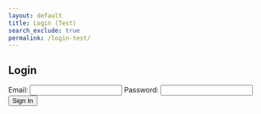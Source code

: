 ```yaml
---
layout: default
title: Login (Test)
search_exclude: true
permalink: /login-test/
---
```

<body class="light">
<body>
    <h2>Login</h2>
    <form id="loginForm">
        <label for="email">Email:</label>
        <input type="text" id="email" name="email" required>
        <label for="password">Password:</label>
        <input type="password" id="password" name="password" required>
        <button type="button" onclick="signIn()">Sign In</button>
    </form>
    <script>
        function themeChange() {
            const DarkMode = JSON.parse(localStorage.getItem('DarkMode')) || false;
            const newDarkMode = !DarkMode;
            if (DarkMode) {
                document.body.classList.add('dark');
                document.body.classList.remove('light');
            } else {
                document.body.classList.add('light');
                document.body.classList.remove('dark');
            }
            localStorage.setItem('DarkMode', JSON.stringify(newDarkMode));
        }
        function signIn() {
            // Get values from input fields
            var email = document.getElementById('email').value;
            var password = document.getElementById('password').value;
            // Create JSON body
            var requestBody = {
                email: email,
                password: password
            };
            // Make the fetch request
            fetch('http://localhost:8911/authenticate', {
            method: 'POST',
            headers: {
                'Content-Type': 'application/json',
            },
            body: JSON.stringify(requestBody),
            })
                .then(response => response.json())
                .then((data) => {
                    if (data.status == 200) {
                        console.log(data);
                        document.cookie = "token=" + data.token + "; path=/";
                        window.location.replace("{{site.baseurl}}/dashboard/");
                    } else {
                        document.getElementById('message').innerHTML = "Invalid email or password"
                    }
                })
        }
    </script>
</body>
